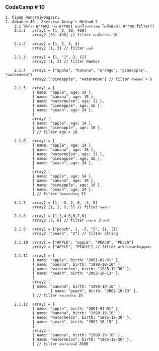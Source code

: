 ### CodeCamp # 10
    1. Pipop Rungrojwongsiri
    2. Advance JS : Exercise Array's Method 2
        2.1 ให้สร้าง array2 จาก array1 ตามที่โจทย์กำหนด โดยใช้ฟังก์ชัน Array.filter()
        2.1.1   array1 = [1, 2, 30, 400] 
                array2 [30, 400] // filter เลขที่มากกว่า 10

        2.1.2   array1 = [1, 2, 3, 4]
                array2 [1, 3] // filter เลขคี่

        2.1.3   array1 = [1, "1", 2, {}] 
                array2 [1, 2] // filter Number

        2.1.4   array1 = ["apple", "banana", "orange", "pineapple", "watermeon"]
                array2 ["pineapple", "watermeon"] // filter ตัวอักษร > 6

        2.1.5   array1 = [
                { name: "apple", age: 14 },
                { name: "banana", age: 18 },
                { name: "watermelon", age: 32 },
                { name: "pineapple", age: 16 },
                { name: "peach", age: 24 },
                ]
                array2 [
                { name: "apple", age: 14 },
                { name: "pineapple", age: 16 },
                ] // filter age < 18

        2.1.6   array1 = [
                { name: "apple", age: 14 },
                { name: "banana", age: 18 },
                { name: "watermelon", age: 32 },
                { name: "pineapple", age: 16 },
                { name: "peach", age: 24 },
                ]
                array2 [
                { name: "apple", age: 14 },
                { name: "banana", age: 18 },
                { name: "pineapple", age: 16 },
                { name: "peach", age: 24 },
                ] // filter ไม่เอาคนที่อายุ 32

        2.1.7   array1 = [1, -3, 2, 8, -4, 5]
                array2 [1, 2, 8, 5] // filter เลขบวก

        2.1.8   array1 = [1,3,4,5,6,7,8]
                array2 [3, 6] // filter เลขหาร 3 ลงตัว

        2.1.9   array1 = ["peach", 1, -3, "2", {}, []]
                array2 ["peach", "2"] // filter string

        2.1.10  array1 = ["APPLE", "appLE", "PEACH", "PEach"]
                array2 = ["APPLE", "PEACH"] // filter คำที่เป็นอักษรใหญ่ทุกตัว

        2.1.11  array1 = [
                { name: "apple", birth: "2001-01-01" },
                { name: "banana", birth: "1990-10-10" },
                { name: "watermelon", birth: "1985-12-30" },
                { name: "peach", birth: "2002-10-13" },
                ]
                array2 [
                { name: "banana", birth: "1990-10-10" },
                        { name: "peach", birth: "2002-10-13" },
                ] // filter คนเกิดเดือน 10

        2.1.12  array1 = [
                { name: "apple", birth: "2001-01-01" },
                { name: "banana", birth: "1990-10-10" },
                { name: "watermelon", birth: "1985-12-30" },
                { name: "peach", birth: "2002-10-13" },
                ]
                array2 [
                { name: "banana", birth: "1990-10-10" },
                { name: "watermelon", birth: "1985-12-30" },
                ] // filter คนเกิดก่อนปี 2000